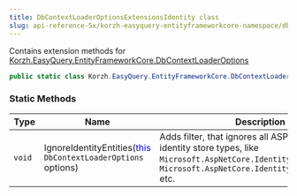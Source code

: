 ```yaml
---
title: DbContextLoaderOptionsExtensionsIdentity class
slug: api-reference-5x/korzh-easyquery-entityframeworkcore-namespace/dbcontextloaderoptionsextensionsidentity-class
---
```



Contains extension methods for [Korzh.EasyQuery.EntityFrameworkCore.DbContextLoaderOptions](/api-reference-5x/korzh-easyquery-entityframeworkcore-namespace/dbcontextloaderoptions-class)
```csharp
public static class Korzh.EasyQuery.EntityFrameworkCore.DbContextLoaderOptionsExtensionsIdentity

```

### Static Methods

| Type | Name | Description | 
| --- | --- | --- | 
| `void` | IgnoreIdentityEntities(<span style='color: blue'>this</span> `DbContextLoaderOptions` options) | Adds filter, that ignores all ASP.NET Core identity store types,  like `Microsoft.AspNetCore.Identity.IdentityUser'1`, `Microsoft.AspNetCore.Identity.IdentityRole'1` etc. |